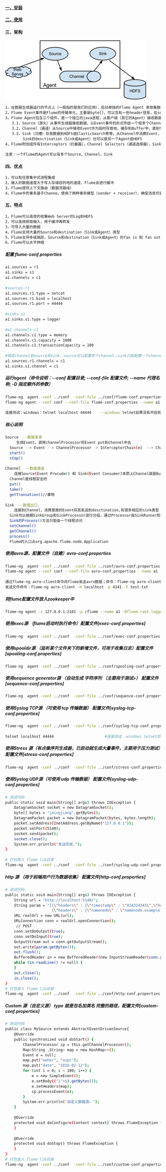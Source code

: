 #### [一、安装][1]
#### [二、使用][2]
#### 三、架构
![image](https://github.com/firechiang/hadoop-test/blob/master/flume/image/1_flume_framework.png)
```bash
1，在数据生成器运行的节点上（一般指的是我们的应用），启动单独的Flume Agent 来收集数据，再推送到存储端（HDFS，ElasticSearch等等）
2，Flume Event事件是Flume的传输单元，主要是byte[]，可以含有一些header信息，在source和desctination之间
3，Flume Agent包含三个组件，是一个独立的java进程，从客户端（其它的Agent）接收数据，然后再转发到下一个desctination（Sink或Agent）
   3.1，Source（源头）从事件生成器接收数据，以Event事件的形式传给一个或多个Channel
   3.2，Channel（通道）从Source中接收Event作为临时存放地，缓存到Buffer中，直到Sink将其消费掉。Channel可以和多个Source或Sink协同
   3.3，Sink（沉槽）存放数据到HDFS或ElasticSearch等等。从Channel中消费Event，并分发给desctination（Sink或Agent）。
        Sink的desctination（Sink或Agent）也可以是另一个Agent或HDFS
4，Flume附加组件有Interceptors（拦截器），Channel Selectors（通道选择器），Sink Processors（沉槽处理器）        
        
注意：一个Flume的Agent可以有多个Source，Channel，Sink
```

#### 四、优点
```bash
1，可以和任意集中式进程集成
2，输入的数据速度大于写入存储目的地的速度，Flume会进行缓冲
3，Flume提供上下文路由（数据流路线）
4，Flume中的事务基于Channe，使用了两种事务模型（sender + receiver），确保消息可靠的被发送
```

#### 五、特点
```bash
1，Flume可以高效的收集Web Server的Log到HDFS
2，可以高效获取输入，用于缓冲再转发
3，可导入大量的数据
4，Flume支持大量的Source和destination（Sink或Agent）类型
5，Flume支持多级跳跃，Source和destination（Sink或Agent）的fan in 和 fan out
6，Flume可以水平伸缩
```

##### 配置 flume-conf.properties
```bash
a1.sources = r1
a1.sinks = s1
a1.channels = c1

#sources-r1
a1.sources.r1.type = netcat
a1.sources.r1.bind = localhost
a1.sources.r1.port = 44444

#sinks-s1
a1.sinks.s1.type = logger

#a1.channels-c1
a1.channels.c1.type = memory
a1.channels.c1.capacity = 1000
a1.channels.c1.transactionCapacity = 100

#绑定channel到source和sink。source可以配置多个channel；sink只能配置一个channel
a1.sources.r1.channels = c1
a1.sinks.s1.channel = c1
```

##### 运行agent（命令说明：--conf 配置目录; --conf-file 配置文件; --name 代理名称; -D 指定额外的参数）
```bash
flume-ng  agent -conf ../conf  -conf-file ../conf/flume-conf.properties  -name a1  -property flume.root.logger=INFO,console   # windows使用
flume-ng agent --conf conf --conf-file flume-conf.properties --name a1 -Dflume.root.logger=INFO,console                       # linux使用

连接测试：windows：telnet localhost 44444    --windows telnet如果没有开启到 卸载程序下 找到 打开或关闭windows下开启
```

##### 核心说明
```bash
Source  --数据来源
     生成Event，调用channelProcessor将Event put到channel中去
  Source --> Event --> ChannelProcessor -> InterceptorChain(e)  --> Channels(e)
  start()
  stop()
	  
Channel  --数据通道
    连接Source(Event Procuder) 和 Sink(Event Consumer)本质上Channel就是Buffer 支持事务处理，保证原子性(put + take)
  Channel是线程安全的
  put()
  take()
  getTransation()//事物
  
Sink  --数据出口
    连接到Channel，消费里面的Event将其发送到desctination,有很多相应的sink类型
  Sink可以根据SinkGroup和SinkProcessor进行分组，通过Processor由SinkRunner轮询出来
  Sink的Process()方法只能由一个线程访问
  setChannel()
  getChannel()
  process()
  Flume的入口点org.apache.flume.node.Application
```

##### 使用avro源，配置文件（自建）avro-conf.properties
```bash
flume-ng  agent -conf ../conf  -conf-file ../conf/avro-conf.properties  -name a1  -property flume.root.logger=INFO,console    # windows启动
flume-ng agent --conf conf --conf-file avro-conf.properties --name a1 -Dflume.root.logger=INFO,console                        # linux启动

通过flume-ng avro-client命令向flume发送avro数据；命令：flume-ng avro-client -H localhost -p 4141                                # 连接flume然后可以发送数据
发送文件命令：flume-ng avro-client -H localhost -p 4141 -F test.txt                                                             # 发送当前目录下 test.txt 文件<这个命令在windows下好像不起作用>
```

##### 将flume配置文件放入zookeeper中
```bash
flume-ng agent -z 127.0.0.1:2181 -p /flume --name a1 -Dflume.root.logger=INFO,console      # 从zookeeper中读取配置文件启动命令 -p /flume<-p 是读取父目录的意思>就是读取zookeeper /flume/a1目录
```

##### 使用exec源 （flume启动时执行命令）配置文件[exec-conf.properties]	
```bash
flume-ng  agent -conf ../conf  -conf-file ../conf/exec-conf.properties  -name a1  -property flume.root.logger=INFO,console                       # windows启动
```

##### 使用spooldir源 （监听某个文件夹下的新增文件，可用于收集日志）配置文件[spooling-conf.properties]
```bash
flume-ng  agent -conf ../conf  -conf-file ../conf/spooling-conf.properties  -name a1  -property flume.root.logger=INFO,console                   # windows启动
```

##### 使用sequence generator源 （自动生成 字符序列 （主要用于测试>） 配置文件[sequence-conf.properties]
```bash
flume-ng  agent -conf ../conf  -conf-file ../conf/sequence-conf.properties  -name a1  -property flume.root.logger=INFO,console                   # windows启动
```

##### 使用Syslog TCP源 （可使用 tcp 传输数据） 配置文件[syslog-tcp-conf.properties]
```bash
flume-ng  agent -conf ../conf  -conf-file ../conf/syslog-tcp-conf.properties  -name a1  -property flume.root.logger=INFO,console                 # windows启动

telnet localhost 44444                       #连接测试  windows telnet如果没有开启到 卸载程序下 找到 打开或关闭windows下开启
```

##### 使用Stress 源（有点像序列生成器，已启动就生成大量事件，主要用于压力测试）配置文件[stress-conf.properties]
```bash
flume-ng  agent -conf ../conf  -conf-file ../conf/stress-conf.properties  -name a1  -property flume.root.logger=INFO,console                     # windows启动
```

##### 使用Syslog UDP源（可使用 udp 传输数据） 配置文件[syslog-udp-conf.properties]
```bash
# 测试代码
public static void main(String[] args) throws IOException {                                       
    DatagramSocket socket = new DatagramSocket();
    byte[] bytes = "jaingjiang".getBytes();
    DatagramPacket packet = new DatagramPacket(bytes, bytes.length);
    packet.setAddress(InetAddress.getByName("127.0.0.1"));
    packet.setPort(5140);
    socket.send(packet);
    socket.close();
    System.err.println("发送完成.");
}

# 打包放入 flume lib目录
flume-ng  agent -conf ../conf  -conf-file ../conf/syslog-udp-conf.properties  -name a1  -property flume.root.logger=INFO,console                 # windows启动
```

##### http 源 （用于前端用户行为数据收集） 配置文件[http-conf.properties]
```bash
# 测试代码
public static void main(String[] args) throws IOException {
    String url = "http://localhost:5140/";
	String param = "[{\"headers\" : {\"timestamp\" : \"434324343\",\"host\" : \"random_host.example.com\" },\"body\" :\"random_body\"},
	                 {\"headers\" : {\"namenode\" : \"namenode.example.com\", \"datanode\" :\"random_datanode.example.com\"},\"body\" : \"really_random_body\"}]";
    URL realUrl = new URL(url);
    URLConnection conn = realUrl.openConnection();
     // POST
    conn.setDoOutput(true);
    conn.setDoInput(true);
    OutputStream out = conn.getOutputStream();
    out.write(param.getBytes());
    out.flush();
    BufferedReader in = new BufferedReader(new InputStreamReader(conn.getInputStream()));
    while (in.readLine() != null) {
    }
    out.close();
    in.close();
}
# 打包放入 flume lib目录
flume-ng  agent -conf ../conf  -conf-file ../conf/http-conf.properties  -name a1  -property flume.root.logger=INFO,console                       # windows启动
```

##### Custom 源（自定义源）	type 就是包名加类名 完整的路径，配置文件[custom-conf.properties]
```bash
# 测试代码
public class MySource extends AbstractEventDrivenSource{
    @Override
	public synchronized void doStart() {
	    ChannelProcessor cp = this.getChannelProcessor();
		Map<String ,String> map = new HashMap<>();
		Event e = null;
		map.put("owner", "xupc");
		map.put("date", "1016-02-12");
		for (int i = 0; i < 100; i++) {
		    e = new SimpleEvent();
			e.setBody(("1"+i).getBytes());
			e.setHeaders(map);
			cp.processEvent(e);
		}
	    System.err.println("自定义数据源。");
    }
    
    @Override
    protected void doConfigure(Context context) throws FlumeException {
    }
    
    @Override
    protected void doStop() throws FlumeException {
    }
}
# 打包放入 flume lib目录
flume-ng  agent -conf ../conf  -conf-file ../conf/custom-conf.properties  -name a1  -property flume.root.logger=INFO,console                     # windows启动
```
[1]: https://github.com/firechiang/hadoop-test/tree/master/flume/docs/simple_install.md
[2]: https://github.com/firechiang/hadoop-test/tree/master/flume/docs/simple_use.md
